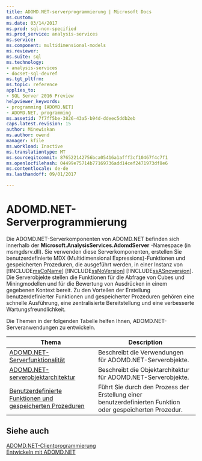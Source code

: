 ```yaml
---
title: ADOMD.NET-serverprogrammierung | Microsoft Docs
ms.custom: 
ms.date: 03/14/2017
ms.prod: sql-non-specified
ms.prod_service: analysis-services
ms.service: 
ms.component: multidimensional-models
ms.reviewer: 
ms.suite: sql
ms.technology:
- analysis-services
- docset-sql-devref
ms.tgt_pltfrm: 
ms.topic: reference
applies_to:
- SQL Server 2016 Preview
helpviewer_keywords:
- programming [ADOMD.NET]
- ADOMD.NET, programming
ms.assetid: 7f7ff5be-3826-43a5-b94d-ddeec5ddb2eb
caps.latest.revision: 15
author: Minewiskan
ms.author: owend
manager: kfile
ms.workload: Inactive
ms.translationtype: MT
ms.sourcegitcommit: 876522142756bca05416a1afff3cf10467f4c7f1
ms.openlocfilehash: 04499e75714b77169736add14cef2471973df8e6
ms.contentlocale: de-de
ms.lasthandoff: 09/01/2017

---
```

# <a name="adomdnet-server-programming"></a>ADOMD.NET-Serverprogrammierung
  Die ADOMD.NET-Serverkomponenten von ADOMD.NET befinden sich innerhalb der **Microsoft.AnalysisServices.AdomdServer** -Namespace (in msmgdsrv.dll). Sie verwenden diese Serverkomponenten, erstellen Sie benutzerdefinierte MDX (Multidimensional Expressions)-Funktionen und gespeicherten Prozeduren, die ausgeführt werden, in einer Instanz von [!INCLUDE[msCoName](../../includes/msconame-md.md)] [!INCLUDE[ssNoVersion](../../includes/ssnoversion-md.md)] [!INCLUDE[ssASnoversion](../../includes/ssasnoversion-md.md)]. Die Serverobjekte stellen die Funktionen für die Abfrage von Cubes und Miningmodellen und für die Bewertung von Ausdrücken in einem gegebenen Kontext bereit. Zu den Vorteilen der Erstellung benutzerdefinierter Funktionen und gespeicherter Prozeduren gehören eine schnelle Ausführung, eine zentralisierte Bereitstellung und eine verbesserte Wartungsfreundlichkeit.  
  
 Die Themen in der folgenden Tabelle helfen Ihnen, ADOMD.NET-Serveranwendungen zu entwickeln.  
  
|Thema|Description|  
|-----------|-----------------|  
|[ADOMD.NET-Serverfunktionalität](../../analysis-services/multidimensional-models-adomd-net-server/adomd-net-server-functionality.md)|Beschreibt die Verwendungen für ADOMD.NET-Serverobjekte.|  
|[ADOMD.NET-serverobjektarchitektur](../../analysis-services/multidimensional-models-adomd-net-server/adomd-net-server-object-architecture.md)|Beschreibt die Objektarchitektur für ADOMD.NET-Serverobjekte.|  
|[Benutzerdefinierte Funktionen und gespeicherten Prozeduren](../../analysis-services/multidimensional-models-adomd-net-server/user-defined-functions-and-stored-procedures.md)|Führt Sie durch den Prozess der Erstellung einer benutzerdefinierten Funktion oder gespeicherten Prozedur.|  
  
## <a name="see-also"></a>Siehe auch  
 [ADOMD.NET-Clientprogrammierung](../../analysis-services/multidimensional-models-adomd-net-client/adomd-net-client-programming.md)   
 [Entwickeln mit ADOMD.NET](../../analysis-services/multidimensional-models/adomd-net/developing-with-adomd-net.md)  
  
  

